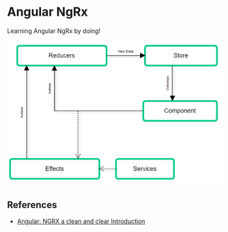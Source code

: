 # Angular NgRx

Learning Angular NgRx by doing!

![NgRx Core](./docs/ngrx-core.png)

## References

- [Angular: NGRX a clean and clear Introduction](https://medium.com/frontend-fun/angular-ngrx-a-clean-and-clear-introduction-4ed61c89c1fc)
